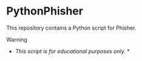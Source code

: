 # PythonPhisher

This repository contains a Python script for Phisher.

> [!WARNING]
> * *This script is for educational purposes only.* *
